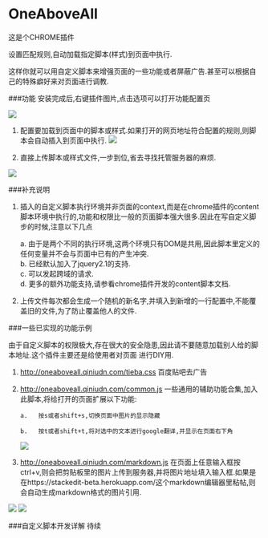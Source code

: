 OneAboveAll
===========
  
这是个CHROME插件


设置匹配规则,自动加载指定脚本(样式)到页面中执行.

这样你就可以用自定义脚本来增强页面的一些功能或者屏蔽广告.甚至可以根据自己的特殊癖好来对页面进行调教.




###功能
安装完成后,右键插件图片,点击选项可以打开功能配置页  

![](http://oneaboveall.qiniudn.com/kjeqehahsbf6486drmelxcd079.png)

1. 配置要加载到页面中的脚本或样式.如果打开的网页地址符合配置的规则,则脚本会自动插入到页面中执行.
![](http://oneaboveall.qiniudn.com/eg65jqjc41iz4ys0jybil6tdfg.png)


2. 直接上传脚本或样式文件,一步到位,省去寻找托管服务器的麻烦.

![](http://oneaboveall.qiniudn.com/q8jx5z657ykch0fcku9e4lg88s.png)



###补充说明
1. 插入的自定义脚本执行环境并非页面的context,而是在chrome插件的content脚本环境中执行的,功能和权限比一般的页面脚本强大很多.因此在写自定义脚步的时候,注意以下几点
    
     a. 由于是两个不同的执行环境,这两个环境只有DOM是共用,因此脚本里定义的任何变量并不会与页面中已有的产生冲突.     
     b. 已经默认加入了jquery2.1的支持.  
     c. 可以发起跨域的请求.  
     d. 更多的额外功能支持,请参看chrome插件开发的content脚本文档.  

2. 上传文件每次都会生成一个随机的新名字,并填入到新增的一行配置中,不能覆盖旧的文件,为了防止覆盖他人的文件.

###一些已实现的功能示例

由于自定义脚本的权限极大,存在很大的安全隐患,因此请不要随意加载别人给的脚本地址.这个插件主要还是给使用者对页面
进行DIY用.


1. http://oneaboveall.qiniudn.com/tieba.css 百度贴吧去广告  
2. http://oneaboveall.qiniudn.com/common.js 一些通用的辅助功能合集,加入此脚本,将给打开的页面扩展以下功能:
       
       a.   按s或者shift+s,切换页面中图片的显示隐藏  

       b.   按t或者shift+t,将对选中的文本进行google翻译,并显示在页面右下角

	![](http://oneaboveall.qiniudn.com/qbbdtr2niof7pk8s9x17vwy7gb.png)

3. http://oneaboveall.qiniudn.com/markdown.js 在页面上任意输入框按ctrl+v,则会把剪贴板里的图片上传到服务器,并将图片地址填入输入框.如果是在https://stackedit-beta.herokuapp.com/这个markdown编辑器里粘帖,则会自动生成markdown格式的图片引用.
   
![](http://oneaboveall.qiniudn.com/p67krqaxg5ijm9cr4rbxbbxwas.png)
![](http://oneaboveall.qiniudn.com/09rd9hqkbt3ayj69jfhphpu95d.png)


###自定义脚本开发详解
待续